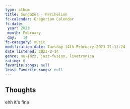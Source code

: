 ```yaml
---
type: album 
title: Sungazer - Perihelion
fc-calendar: Gregorian Calendar
fc-date: 
 year: 2023
 month: February
 day:   14
fc-category: music
modification date: Tuesday 14th February 2023 21:13:24
date listened: 2023-2-14 
genre: nu-jazz, jazz-fusion, livetronica
rating: 6
favorite songs: null
least Favorite songs: null
---
```

## Thoughts

ehh it's fine